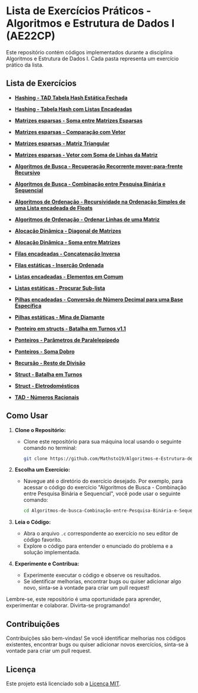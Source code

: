 # Lista de Exercícios Práticos - Algoritmos e Estrutura de Dados I (AE22CP)

Este repositório contém códigos implementados durante a disciplina Algoritmos e Estrutura de Dados I. Cada pasta representa um exercício prático da lista.

## Lista de Exercícios

- **[Hashing - TAD Tabela Hash Estática Fechada](Hashing%20-%20TAD%20Tabela%20Hash%20Estática%20Fechada.c)**

- **[Hashing - Tabela Hash com Listas Encadeadas](Hashing%20-%20Tabela%20Hash%20com%20Listas%20encadeadas.c)**

- **[Matrizes esparsas - Soma entre Matrizes Esparsas](Matrizes%20esparsas%20-%20Soma%20entre%20Matrizes%20Esparsas.c)**

- **[Matrizes esparsas - Comparação com Vetor](Matrizes%20esparsas%20-%20Comparação%20com%20Vetor.c)**

- **[Matrizes esparsas - Matriz Triangular](Matrizes%20esparsas%20-%20Matriz%20Triangular.c)**

- **[Matrizes esparsas - Vetor com Soma de Linhas da Matriz](Matrizes%20esparsas%20-%20Vetor%20com%20Soma%20de%20Linhas%20da%20Matriz.c)**

- **[Algoritmos de Busca - Recuperação Recorrente mover-para-frente Recursivo](Algoritmos%20de%20busca%20-%20Recuperação%20Recorrente%20mover-para-frente%20Recursivo.c)**

- **[Algoritmos de Busca - Combinação entre Pesquisa Binária e Sequencial](Algoritmos%20de%20busca%20-%20Combinação%20entre%20Pesquisa%20Binária%20e%20Sequencial.c)**

- **[Algoritmos de Ordenação - Recursividade na Ordenação Simples de uma Lista encadeada de Floats](Algoritmos%20de%20ordenação%20-%20Recursividade%20na%20Ordenação%20Simples%20de%20uma%20Lista%20encadeada%20de%20Floats.c)**

- **[Algoritmos de Ordenação - Ordenar Linhas de uma Matriz](Algoritmos%20de%20ordenação%20-%20Ordenar%20Linhas%20de%20uma%20Matriz.c)**

- **[Alocação Dinâmica - Diagonal de Matrizes](Alocação%20Dinâmica%20-%20Diagonal%20de%20Matrizes.c)**

- **[Alocação Dinâmica - Soma entre Matrizes](Alocação%20Dinâmica%20-%20Soma%20entre%20Matrizes.c)**

- **[Filas encadeadas - Concatenação Inversa](Filas%20encadeadas%20-%20Concatenação%20Inversa.c)**

- **[Filas estáticas - Inserção Ordenada](Filas%20estáticas%20-%20Inserção%20Ordenada.c)**

- **[Listas encadeadas - Elementos em Comum](Listas%20encadeadas%20-%20Elementos%20em%20Comum.c)**

- **[Listas estáticas - Procurar Sub-lista](Listas%20estáticas%20-%20procurar%20sub-lista.c)**

- **[Pilhas encadeadas - Conversão de Número Decimal para uma Base Específica](Pilhas%20encadeadas%20-%20Conversão%20de%20Número%20Decimal%20para%20uma%20Base%20Específica.c)**

- **[Pilhas estáticas - Mina de Diamante](Pilhas%20estáticas%20-%20Mina%20de%20Diamante.c)**

- **[Ponteiro em structs - Batalha em Turnos v1.1](Ponteiro%20em%20structs%20-%20Batalha%20em%20Turnos%20v1.1.c)**

- **[Ponteiros - Parâmetros de Paralelepípedo](Ponteiros%20-%20Parâmetros%20de%20Paralelepípedo.c)**

- **[Ponteiros - Soma Dobro](Ponteiros%20-%20Soma%20Dobro.c)**

- **[Recursão - Resto de Divisão](Recursão%20-%20Resto%20de%20Divisão.c)**

- **[Struct - Batalha em Turnos](Struct%20-%20Batalha%20em%20Turnos.c)**

- **[Struct - Eletrodomésticos](Struct%20-%20Eletrodomésticos.c)**

- **[TAD - Números Racionais](TAD%20-%20números%20racionais.c)**

## Como Usar

1. **Clone o Repositório:**
    - Clone este repositório para sua máquina local usando o seguinte comando no terminal:

        ```bash
        git clone https://github.com/Mathsto19/Algoritmos-e-Estrutura-de-Dados-I.git
        ```

2. **Escolha um Exercício:**
    - Navegue até o diretório do exercício desejado. Por exemplo, para acessar o código do exercício "Algoritmos de Busca - Combinação entre Pesquisa Binária e Sequencial", você pode usar o seguinte comando:

        ```bash
        cd Algoritmos-de-busca-Combinação-entre-Pesquisa-Binária-e-Sequencial
        ```

3. **Leia o Código:**
    - Abra o arquivo `.c` correspondente ao exercício no seu editor de código favorito.
    - Explore o código para entender o enunciado do problema e a solução implementada.

4. **Experimente e Contribua:**
    - Experimente executar o código e observe os resultados.
    - Se identificar melhorias, encontrar bugs ou quiser adicionar algo novo, sinta-se à vontade para criar um pull request!

Lembre-se, este repositório é uma oportunidade para aprender, experimentar e colaborar. Divirta-se programando!

## Contribuições

Contribuições são bem-vindas! Se você identificar melhorias nos códigos existentes, encontrar bugs ou quiser adicionar novos exercícios, sinta-se à vontade para criar um pull request.

## Licença

Este projeto está licenciado sob a [Licença MIT](LICENSE).
